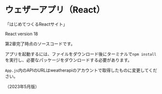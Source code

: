 # ウェザーアプリ（React）
「はじめてつくるReactサイト」

React version 18

第2章完了時点のソースコードです。

アプリを起動するには、ファイルをダウンロード後にターミナルで`npm install`を実行し、必要なパッケージをダウンロードする必要があります。

`App.js`内のAPIのURLはweatherapiのアカウントで取得したものに変更してください。

（2023年5月版）